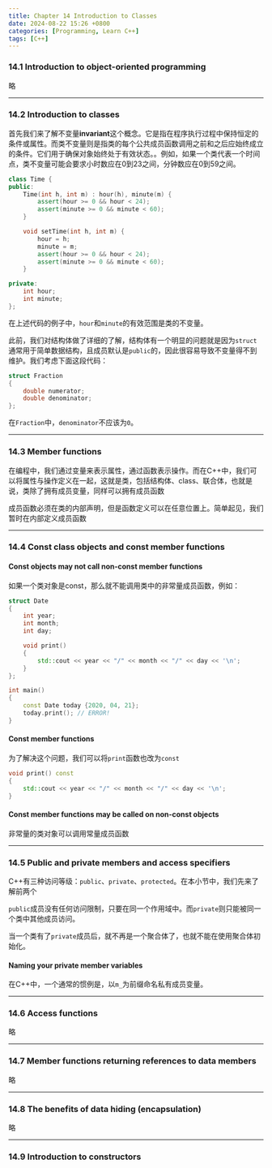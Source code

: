 ```yaml
---
title: Chapter 14 Introduction to Classes
date: 2024-08-22 15:26 +0800
categories: [Programming, Learn C++]
tags: [C++]
---
```


### 14.1 Introduction to object-oriented programming

略

---

### 14.2 Introduction to classes

首先我们来了解不变量**invariant**这个概念。它是指在程序执行过程中保持恒定的条件或属性。而类不变量则是指类的每个公共成员函数调用之前和之后应始终成立的条件。它们用于确保对象始终处于有效状态。。例如，如果一个类代表一个时间点，类不变量可能会要求小时数应在0到23之间，分钟数应在0到59之间。

```c++
class Time {
public:
    Time(int h, int m) : hour(h), minute(m) {
        assert(hour >= 0 && hour < 24);
        assert(minute >= 0 && minute < 60);
    }

    void setTime(int h, int m) {
        hour = h;
        minute = m;
        assert(hour >= 0 && hour < 24);
        assert(minute >= 0 && minute < 60);
    }

private:
    int hour;
    int minute;
};

```

在上述代码的例子中，`hour`和`minute`的有效范围是类的不变量。

此前，我们对结构体做了详细的了解，结构体有一个明显的问题就是因为`struct`通常用于简单数据结构，且成员默认是`public`的，因此很容易导致不变量得不到维护。我们考虑下面这段代码：

```c++
struct Fraction
{
    double numerator;
    double denominator;
};
```

在`Fraction`中，`denominator`不应该为`0`。

---

### 14.3 Member functions

在编程中，我们通过变量来表示属性，通过函数表示操作。而在C++中，我们可以将属性与操作定义在一起，这就是类，包括结构体、class、联合体，也就是说，类除了拥有成员变量，同样可以拥有成员函数

成员函数必须在类的内部声明，但是函数定义可以在任意位置上。简单起见，我们暂时在内部定义成员函数

---

### 14.4 Const class objects and const member functions

#### Const objects may not call non-const member functions

如果一个类对象是const，那么就不能调用类中的非常量成员函数，例如：

```c++
struct Date
{
    int year;
    int month;
    int day;

    void print()
    {
        std::cout << year << "/" << month << "/" << day << '\n';
    }
};

int main()
{
    const Date today {2020, 04, 21};
    today.print(); // ERROR!
}
```

#### Const member functions

为了解决这个问题，我们可以将`print`函数也改为`const`

```c++
void print() const
{
    std::cout << year << "/" << month << "/" << day << '\n';
}
```

#### Const member functions may be called on non-const objects

非常量的类对象可以调用常量成员函数

---

### 14.5 Public and private members and access specifiers

C++有三种访问等级：`public`、`private`、`protected`。在本小节中，我们先来了解前两个

`public`成员没有任何访问限制，只要在同一个作用域中。而`private`则只能被同一个类中其他成员访问。

当一个类有了`private`成员后，就不再是一个聚合体了，也就不能在使用聚合体初始化。

#### Naming your private member variables

在C++中，一个通常的惯例是，以`m_`为前缀命名私有成员变量。

---

### 14.6 Access functions

略

---

### 14.7 Member functions returning references to data members

略

---

### 14.8 The benefits of data hiding (encapsulation)

略

---

### 14.9 Introduction to constructors
